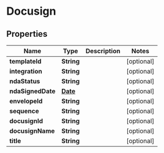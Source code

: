 

# Docusign

## Properties

Name | Type | Description | Notes
------------ | ------------- | ------------- | -------------
**templateId** | **String** |  |  [optional]
**integration** | **String** |  |  [optional]
**ndaStatus** | **String** |  |  [optional]
**ndaSignedDate** | [**Date**](Date.md) |  |  [optional]
**envelopeId** | **String** |  |  [optional]
**sequence** | **String** |  |  [optional]
**docusignId** | **String** |  |  [optional]
**docusignName** | **String** |  |  [optional]
**title** | **String** |  |  [optional]




